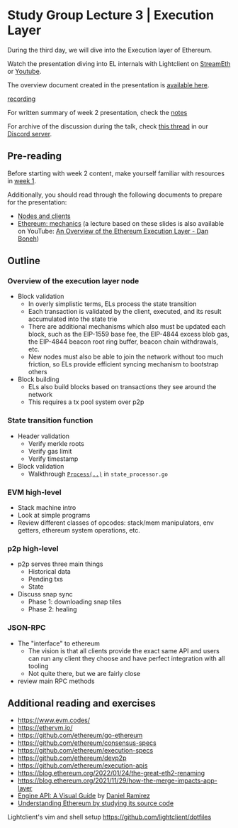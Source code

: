 # Study Group Lecture 3 | Execution Layer

During the third day, we will dive into the Execution layer of Ethereum.

Watch the presentation diving into EL internals with Lightclient on [StreamEth](https://streameth.org/watch?event=&session=65dcdef0a6d370a1ab326de1) or [Youtube](https://www.youtube.com/watch?v=pniTkWo70OY).

The overview document created in the presentation is [available here](https://github.com/eth-protocol-fellows/protocol-studies/blob/main/docs/eps/presentations/week2_notes.md?plain=1).

[recording](https://streameth.org/embed/?playbackId=70f6rq6un48dy74q&vod=true&streamId=&playerName=Execution+Layer+Overview+%7C+lightclient+%7C+Week+2 ':include :type=iframe width=100% height=520 frameborder="0" allow="fullscreen" allowfullscreen')

For written summary of week 2 presentation, check the [notes](https://ab9jvcjkej.feishu.cn/docx/BRDdd8kP9o00a2x6F4scRo0fnJh)

For archive of the discussion during the talk, check [this thread](https://discord.com/channels/1205546645496795137/1210292746817110027/1210292751158222848) in our [Discord server](https://discord.gg/epfsg).

## Pre-reading

Before starting with week 2 content, make yourself familiar with resources in [week 1](/eps/week1.md).

Additionally, you should read through the following documents to prepare for the presentation:

- [Nodes and clients](https://ethereum.org/developers/docs/nodes-and-clients)
- [Ethereum: mechanics](https://cs251.stanford.edu/lectures/lecture7.pdf) (a lecture based on these slides is also available on YouTube: [An Overview of the Ethereum Execution Layer - Dan Boneh](https://www.youtube.com/watch?v=7sxBjSfmROc))

## Outline

### Overview of the execution layer node

- Block validation
  - In overly simplistic terms, ELs process the state transition
  - Each transaction is validated by the client, executed, and its result accumulated into the state trie
  - There are additional mechanisms which also must be updated each block, such as the EIP-1559 base fee, the EIP-4844 excess blob gas, the EIP-4844 beacon root ring buffer, beacon chain withdrawals, etc.
  - New nodes must also be able to join the network without too much friction, so ELs provide efficient syncing mechanism to bootstrap others
- Block building
  - ELs also build blocks based on transactions they see around the network
  - This requires a tx pool system over p2p

### State transition function

- Header validation
  - Verify merkle roots
  - Verify gas limit
  - Verify timestamp
- Block validation
  - Walkthrough [`Process(..)`](https://github.com/ethereum/go-ethereum/blob/master/core/state_processor.go#L60) in `state_processor.go`

### EVM high-level

- Stack machine intro
- Look at simple programs
- Review different classes of opcodes: stack/mem manipulators, env getters, ethereum system operations, etc.

### p2p high-level

- p2p serves three main things
  - Historical data
  - Pending txs
  - State
- Discuss snap sync
  - Phase 1: downloading snap tiles
  - Phase 2: healing

### JSON-RPC

- The "interface" to ethereum
  - The vision is that all clients provide the exact same API and users can run any client they choose and have perfect integration with all tooling
  - Not quite there, but we are fairly close
- review main RPC methods

## Additional reading and exercises

- https://www.evm.codes/
- https://ethervm.io/
- https://github.com/ethereum/go-ethereum
- https://github.com/ethereum/consensus-specs
- https://github.com/ethereum/execution-specs
- https://github.com/ethereum/devp2p
- https://github.com/ethereum/execution-apis
- https://blog.ethereum.org/2022/01/24/the-great-eth2-renaming
- https://blog.ethereum.org/2021/11/29/how-the-merge-impacts-app-layer
- [Engine API: A Visual Guide](https://hackmd.io/@danielrachi/engine_api) by [Daniel Ramirez](https://hackmd.io/@danielrachi)
- [Understanding Ethereum by studying its source code](https://gisli.hamstur.is/2020/08/understanding-ethereum-by-studying-the-source-code/)

Lightclient's vim and shell setup https://github.com/lightclient/dotfiles
